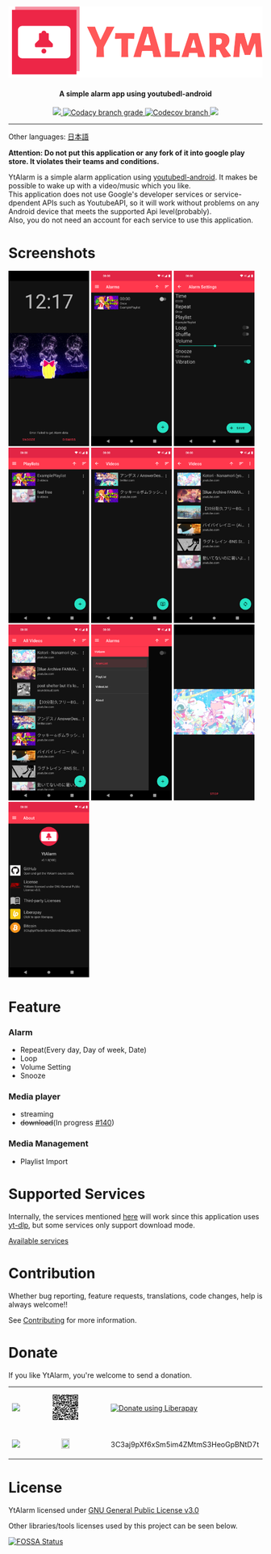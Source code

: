 <p align="center"><img src="docs/logo/logo-no-background.png"></p>
<h4 align="center"><b>A simple alarm app using youtubedl-android</b></h4>

<p align="center">
<a href="https://github.com/turtton/YtAlarm/actions/workflows/check_code.yml">
    <img src="https://img.shields.io/github/checks-status/turtton/YtAlarm/main?style=flat-square">
<a href="https://www.codacy.com?utm_source=github.com&amp;utm_medium=referral&amp;utm_content=turtton/YtAlarm&amp;utm_campaign=Badge_Grade">
    <img alt="Codacy branch grade" src="https://img.shields.io/codacy/grade/5f8c410c677a4172a5641242bf40d6c4/main?style=flat-square">
</a>
<a href="https://codecov.io/gh/turtton/YtAlarm"> 
    <img alt="Codecov branch" src="https://img.shields.io/codecov/c/github/turtton/YtAlarm/main?style=flat-square&token=KBB10HH0TL">
</a>
<a href="https://app.fossa.com/projects/custom%2B34065%2Fgithub.com%2Fturtton%2FYtAlarm?ref=badge_shield" alt="FOSSA Status">
    <img src="https://app.fossa.com/api/projects/custom%2B34065%2Fgithub.com%2Fturtton%2FYtAlarm.svg?type=shield"/>
</a>
</p>

------

Other languages: [日本語](docs/readme/README_ja.md)

**Attention: Do not put this application or any fork of it into google play store. It violates their teams and conditions.**

YtAlarm is a simple alarm application using [youtubedl-android](https://github.com/yausername/youtubedl-android). It makes be possible to wake up with a video/music which you like.  
This application does not use Google's developer services or service-dpendent APIs such as YoutubeAPI, so it will work without problems on any Android device that meets the supported Api level(probably).  
Also, you do not need an account for each service to use this application.

# Screenshots

[<img src="fastlane/metadata/android/en-US/images/phoneScreenshots/alarm.png" width=160>](fastlane/metadata/android/en-US/images/phoneScreenshots/alarm.png)
[<img src="fastlane/metadata/android/en-US/images/phoneScreenshots/alarms.png" width=160>](fastlane/metadata/android/en-US/images/phoneScreenshots/alarms.png)
[<img src="fastlane/metadata/android/en-US/images/phoneScreenshots/alarmSettings.png" width=160>](fastlane/metadata/android/en-US/images/phoneScreenshots/alarmSettings.png)
[<img src="fastlane/metadata/android/en-US/images/phoneScreenshots/playlist.png" width=160>](fastlane/metadata/android/en-US/images/phoneScreenshots/playlist.png)
[<img src="fastlane/metadata/android/en-US/images/phoneScreenshots/videos-origin.png" width=160>](fastlane/metadata/android/en-US/images/phoneScreenshots/videos-origin.png)
[<img src="fastlane/metadata/android/en-US/images/phoneScreenshots/videos-playlist.png" width=160>](fastlane/metadata/android/en-US/images/phoneScreenshots/videos-playlist.png)
[<img src="fastlane/metadata/android/en-US/images/phoneScreenshots/allvideos.png" width=160>](fastlane/metadata/android/en-US/images/phoneScreenshots/allvideos.png)
[<img src="fastlane/metadata/android/en-US/images/phoneScreenshots/drawer.png" width=160>](fastlane/metadata/android/en-US/images/phoneScreenshots/drawer.png)
[<img src="fastlane/metadata/android/en-US/images/phoneScreenshots/videoplayer.png" width=160>](fastlane/metadata/android/en-US/images/phoneScreenshots/videoplayer.png)
[<img src="fastlane/metadata/android/en-US/images/phoneScreenshots/aboutpage.png" width=160>](fastlane/metadata/android/en-US/images/phoneScreenshots/aboutpage.png)

# Feature

### Alarm

- Repeat(Every day, Day of week, Date)
- Loop
- Volume Setting
- Snooze

### Media player

- streaming
- ~~download~~(In progress [#140](https://github.com/turtton/YtAlarm/issues/140))

### Media Management

- Playlist Import

# Supported Services

Internally, the services mentioned [here](https://github.com/yt-dlp/yt-dlp/tree/master/yt_dlp/extractor) will work since this application uses [yt-dlp](https://github.com/yt-dlp/yt-dlp), but some services only support  download mode.

[Available services](docs/AVAILABLE_SERVICES.md)

# Contribution

Whether bug reporting, feature requests, translations, code changes, help is always welcome!!

See [Contributing](.github/CONTRIBUTING.md) for more information.

# Donate

If you like YtAlarm, you're welcome to send a donation.

<table>
    <tr>
        <td><img src="https://liberapay.com/assets/liberapay/logo-v2_black-on-yellow.svg?etag=.yjV53S_Yb2wp7l1bfBotLA~~"></td>
        <td><p align="center"><a href="https://liberapay.com/turtton/donate"><img src="docs/qr/qr_liberapay.png" width="33%" height="33%"></a></p></td>
        <td><a href="https://liberapay.com/turtton/donate"><img alt="Donate using Liberapay" src="https://liberapay.com/assets/widgets/donate.svg" width="50%" height="50%"></a></td>
    </tr>
    <tr>
        <td><p align="center"><img src="https://bitcoin.org/img/icons/logotop.svg"></p></td>
        <td><p align="center"><img src="https://bitflyer.com/ex/qr?text=3C3aj9pXf6xSm5im4ZMtmS3HeoGpBNtD7t" width="33%" height="33%"></p></td>
        <td>3C3aj9pXf6xSm5im4ZMtmS3HeoGpBNtD7t  </td>
    </tr>
</table>


# License

YtAlarm licensed under [GNU General Public License v3.0](https://github.com/turtton/YtAlarm/blob/HEAD/LICENSE)

Other libraries/tools licenses used by this project can be seen below.

[![FOSSA Status](https://app.fossa.com/api/projects/custom%2B34065%2Fgithub.com%2Fturtton%2FYtAlarm.svg?type=large)](https://app.fossa.com/projects/custom%2B34065%2Fgithub.com%2Fturtton%2FYtAlarm?ref=badge_large)

